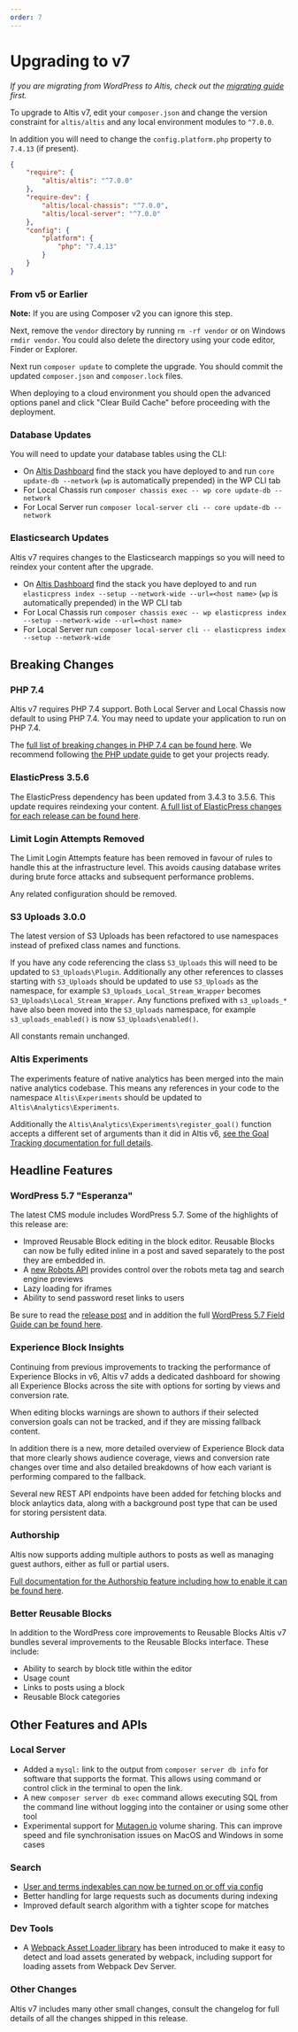 ```yaml
---
order: 7
---
```

# Upgrading to v7

_If you are migrating from WordPress to Altis, check out the [migrating guide](../migrating/) first._

To upgrade to Altis v7, edit your `composer.json` and change the version constraint for `altis/altis` and any local environment modules to `^7.0.0`.

In addition you will need to change the `config.platform.php` property to `7.4.13` (if present).

```json
{
	"require": {
		"altis/altis": "^7.0.0"
	},
	"require-dev": {
		"altis/local-chassis": "^7.0.0",
		"altis/local-server": "^7.0.0"
	},
	"config": {
		"platform": {
			"php": "7.4.13"
		}
	}
}
```

### From v5 or Earlier

**Note:** If you are using Composer v2 you can ignore this step.

Next, remove the `vendor` directory by running `rm -rf vendor` or on Windows `rmdir vendor`. You could also delete the directory using your code editor, Finder or Explorer.

Next run `composer update` to complete the upgrade. You should commit the updated `composer.json` and `composer.lock` files.

When deploying to a cloud environment you should open the advanced options panel and click "Clear Build Cache" before proceeding with the deployment.

### Database Updates

You will need to update your database tables using the CLI:

- On [Altis Dashboard](https://dashboard.altis-dxp.com/) find the stack you have deployed to and run `core update-db --network` (`wp` is automatically prepended) in the WP CLI tab
- For Local Chassis run `composer chassis exec -- wp core update-db --network`
- For Local Server run `composer local-server cli -- core update-db --network`

### Elasticsearch Updates

Altis v7 requires changes to the Elasticsearch mappings so you will need to reindex your content after the upgrade.

- On [Altis Dashboard](https://dashboard.altis-dxp.com/) find the stack you have deployed to and run `elasticpress index --setup --network-wide --url=<host name>` (`wp` is automatically prepended) in the WP CLI tab
- For Local Chassis run `composer chassis exec -- wp elasticpress index --setup --network-wide --url=<host name>`
- For Local Server run `composer local-server cli -- elasticpress index --setup --network-wide`


## Breaking Changes

### PHP 7.4

Altis v7 requires PHP 7.4 support. Both Local Server and Local Chassis now default to using PHP 7.4. You may need to update your application to run on PHP 7.4.

The [full list of breaking changes in PHP 7.4 can be found here](https://www.php.net/manual/en/migration74.incompatible.php). We recommend following [the PHP update guide](../updating-php.md) to get your projects ready.

### ElasticPress 3.5.6

The ElasticPress dependency has been updated from 3.4.3 to 3.5.6. This update requires reindexing your content. [A full list of ElasticPress changes for each release can be found here](https://github.com/10up/ElasticPress/releases).

### Limit Login Attempts Removed

The Limit Login Attempts feature has been removed in favour of rules to handle this at the infrastructure level. This avoids causing database writes during brute force attacks and subsequent performance problems.

Any related configuration should be removed.

### S3 Uploads 3.0.0

The latest version of S3 Uploads has been refactored to use namespaces instead of prefixed class names and functions.

If you have any code referencing the class `S3_Uploads` this will need to be updated to `S3_Uploads\Plugin`. Additionally any other references to classes starting with `S3_Uploads` should be updated to use `S3_Uploads` as the namespace, for example `S3_Uploads_Local_Stream_Wrapper` becomes `S3_Uploads\Local_Stream_Wrapper`. Any functions prefixed with `s3_uploads_*` have also been moved into the `S3_Uploads` namespace, for example `s3_uploads_enabled()` is now `S3_Uploads\enabled()`.

All constants remain unchanged.

### Altis Experiments

The experiments feature of native analytics has been merged into the main native analytics codebase. This means any references in your code to the namespace `Altis\Experiments` should be updated to `Altis\Analytics\Experiments`.

Additionally the `Altis\Analytics\Experiments\register_goal()` function accepts a different set of arguments than it did in Altis v6, [see the Goal Tracking documentation for full details](docs://analytics/native/goal-tracking/#php).


## Headline Features

### WordPress 5.7 "Esperanza"

The latest CMS module includes WordPress 5.7. Some of the highlights of this release are:

- Improved Reusable Block editing in the block editor. Reusable Blocks can now be fully edited inline in a post and saved separately to the post they are embedded in.
- A [new Robots API](https://make.wordpress.org/core/2021/02/19/robots-api-and-max-image-preview-directive-in-wordpress-5-7/) provides control over the robots meta tag and search engine previews
- Lazy loading for iframes
- Ability to send password reset links to users

Be sure to read the [release post](https://wordpress.org/news/2021/03/esperanza/) and in addition the full [WordPress 5.7 Field Guide can be found here](https://make.wordpress.org/core/2021/02/23/wordpress-5-7-field-guide/).

### Experience Block Insights

Continuing from previous improvements to tracking the performance of Experience Blocks in v6, Altis v7 adds a dedicated dashboard for showing all Experience Blocks across the site with options for sorting by views and conversion rate.

When editing blocks warnings are shown to authors if their selected conversion goals can not be tracked, and if they are missing fallback content.

In addition there is a new, more detailed overview of Experience Block data that more clearly shows audience coverage, views and conversion rate changes over time and also detailed breakdowns of how each variant is performing compared to the fallback.

Several new REST API endpoints have been added for fetching blocks and block anlaytics data, along with a background post type that can be used for storing persistent data.

### Authorship

Altis now supports adding multiple authors to posts as well as managing guest authors, either as full or partial users.

[Full documentation for the Authorship feature including how to enable it can be found here](docs://cms/authorship/).

### Better Reusable Blocks

In addition to the WordPress core improvements to Reusable Blocks Altis v7 bundles several improvements to the Reusable Blocks interface. These include:

- Ability to search by block title within the editor
- Usage count
- Links to posts using a block
- Reusable Block categories


## Other Features and APIs

### Local Server

- Added a `mysql:` link to the output from `composer server db info` for software that supports the format. This allows using command or control click in the terminal to open the link.
- A new `composer server db exec` command allows executing SQL from the command line without logging into the container or using some other tool
- Experimental support for [Mutagen.io](https://mutagen.io) volume sharing. This can improve speed and file synchronisation issues on MacOS and Windows in some cases

### Search

- [User and terms indexables can now be turned on or off via config](docs://search/#additional-configuration-options)
- Better handling for large requests such as documents during indexing
- Improved default search algorithm with a tighter scope for matches

### Dev Tools

- A [Webpack Asset Loader library](docs://dev-tools/asset-loader.md) has been introduced to make it easy to detect and load assets generated by webpack, including support for loading assets from Webpack Dev Server.

### Other Changes

Altis v7 includes many other small changes, consult the changelog for full details of all the changes shipped in this release.

